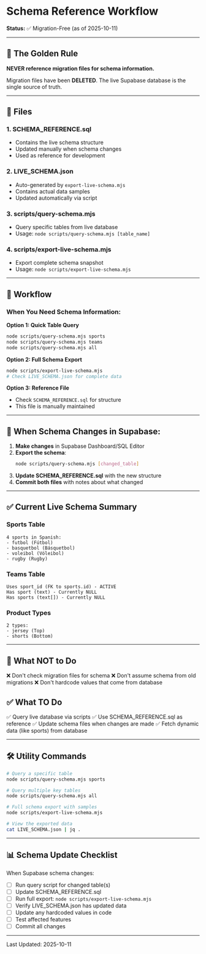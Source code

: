 # Schema Reference Workflow

**Status:** ✅ Migration-Free (as of 2025-10-11)

---

## 🎯 The Golden Rule

**NEVER reference migration files for schema information.**

Migration files have been **DELETED**. The live Supabase database is the single source of truth.

---

## 📁 Files

### 1. **SCHEMA_REFERENCE.sql**
- Contains the live schema structure
- Updated manually when schema changes
- Used as reference for development

### 2. **LIVE_SCHEMA.json**
- Auto-generated by `export-live-schema.mjs`
- Contains actual data samples
- Updated automatically via script

### 3. **scripts/query-schema.mjs**
- Query specific tables from live database
- Usage: `node scripts/query-schema.mjs [table_name]`

### 4. **scripts/export-live-schema.mjs**
- Export complete schema snapshot
- Usage: `node scripts/export-live-schema.mjs`

---

## 🔄 Workflow

### When You Need Schema Information:

**Option 1: Quick Table Query**
```bash
node scripts/query-schema.mjs sports
node scripts/query-schema.mjs teams
node scripts/query-schema.mjs all
```

**Option 2: Full Schema Export**
```bash
node scripts/export-live-schema.mjs
# Check LIVE_SCHEMA.json for complete data
```

**Option 3: Reference File**
- Check `SCHEMA_REFERENCE.sql` for structure
- This file is manually maintained

---

## 📝 When Schema Changes in Supabase:

1. **Make changes** in Supabase Dashboard/SQL Editor
2. **Export the schema**:
   ```bash
   node scripts/query-schema.mjs [changed_table]
   ```
3. **Update SCHEMA_REFERENCE.sql** with the new structure
4. **Commit both files** with notes about what changed

---

## ✅ Current Live Schema Summary

### Sports Table
```
4 sports in Spanish:
- futbol (Fútbol)
- basquetbol (Básquetbol)
- voleibol (Vóleibol)
- rugby (Rugby)
```

### Teams Table
```
Uses sport_id (FK to sports.id) - ACTIVE
Has sport (text) - Currently NULL
Has sports (text[]) - Currently NULL
```

### Product Types
```
2 types:
- jersey (Top)
- shorts (Bottom)
```

---

## 🚫 What NOT to Do

❌ Don't check migration files for schema
❌ Don't assume schema from old migrations
❌ Don't hardcode values that come from database

## ✅ What TO Do

✅ Query live database via scripts
✅ Use SCHEMA_REFERENCE.sql as reference
✅ Update schema files when changes are made
✅ Fetch dynamic data (like sports) from database

---

## 🛠️ Utility Commands

```bash
# Query a specific table
node scripts/query-schema.mjs sports

# Query multiple key tables
node scripts/query-schema.mjs all

# Full schema export with samples
node scripts/export-live-schema.mjs

# View the exported data
cat LIVE_SCHEMA.json | jq .
```

---

## 📊 Schema Update Checklist

When Supabase schema changes:

- [ ] Run query script for changed table(s)
- [ ] Update SCHEMA_REFERENCE.sql
- [ ] Run full export: `node scripts/export-live-schema.mjs`
- [ ] Verify LIVE_SCHEMA.json has updated data
- [ ] Update any hardcoded values in code
- [ ] Test affected features
- [ ] Commit all changes

---

Last Updated: 2025-10-11

